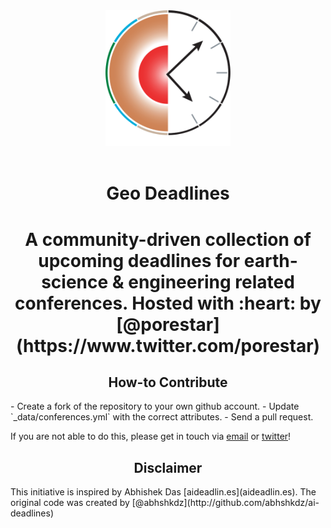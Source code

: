 <div align="center">
  <a href="https://github.com/LukasMosser/geo-deadlines">
    <img width="200" heigth="200" src="fig/geodeadlines_logo.svg">
  </a>
  <br>
  <br>

  <h1>Geo Deadlines<h1>
  <p>
    A community-driven collection of upcoming deadlines for earth-science & engineering related conferences.  
    Hosted with :heart: by [@porestar](https://www.twitter.com/porestar)
  <p>
</div>

<h2 align="center">How-to Contribute</h2>
- Create a fork of the repository to your own github account.
- Update `_data/conferences.yml` with the correct attributes.
- Send a pull request.

If you are not able to do this, please get in touch via [email](lukas.mosser@gmail.com) or [twitter](https://twitter.com/porestar)!  

<h2 align="center">Disclaimer</h2>
This initiative is inspired by Abhishek Das [aideadlin.es](aideadlin.es).  
The original code was created by [@abhshkdz](http://github.com/abhshkdz/ai-deadlines)